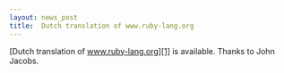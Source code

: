 ```yaml
---
layout: news_post
title:  Dutch translation of www.ruby-lang.org
---
```


[Dutch translation of www.ruby-lang.org][1] is available. Thanks to John
Jacobs.

[1]: http://www.xs4all.nl/~jjacobs/index.html 

